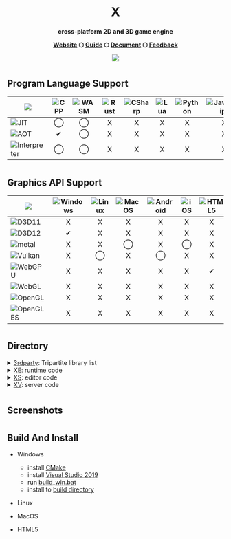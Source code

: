 <h1 align="center">X</h1>

<h4 align="center">
	<!--p>济南十一二网络科技有限公司</p-->
	<p>cross-platform 2D and 3D game engine</p>
	<a href="https://www.1012.games">Website</a>
	<span> ⬡ </span>
	<!--a href="https://www.1012.games">PluginStore</a>
	<span> ⬡ </span-->
	<a href="https://github.com/xenginez/X/wiki/Guide">Guide</a>
	<span> ⬡ </span>
	<a href="https://github.com/xenginez/X/wiki/Document">Document</a>
	<span> ⬡ </span>
	<a href="https://github.com/xenginez/X/issues">Feedback</a>
	<p></p>
	<div align=center><img src="https://img.shields.io/badge/license-MIT-blue"></div>
</h4>

#
## Program Language Support
| ![](https://img.shields.io/badge/Language-Compile-blue) | ![CPP](https://img.shields.io/badge/CPP-5B5B5B) | ![WASM](https://img.shields.io/badge/WASM-5B5B5B) | ![Rust](https://img.shields.io/badge/Rust-5B5B5B) | ![CSharp](https://img.shields.io/badge/CSharp-5B5B5B) | ![Lua](https://img.shields.io/badge/Lua-5B5B5B) | ![Python](https://img.shields.io/badge/Python-5B5B5B) | ![JavaScript](https://img.shields.io/badge/JavaScript-5B5B5B) | ![TypeScript](https://img.shields.io/badge/TypeScript-5B5B5B)
| ----------------- | :---------: | :---------: | :---------: | :---------: | :---------: | :---------: | :---------: | :---------: |
| ![JIT](https://img.shields.io/badge/JIT-blue) | ◯ | ◯ | X | X | X | X | X | X |
| ![AOT](https://img.shields.io/badge/AOT-blue) | ✔ | ◯ | X | X | X | X | X | X |
| ![Interpreter](https://img.shields.io/badge/Interpreter-blue) | ◯ | ◯ | X | X | X | X | X | X |

#
## Graphics API Support

| ![](https://img.shields.io/badge/Graphics-platform-blue) | ![Windows](https://img.shields.io/badge/Windows-blue) | ![Linux](https://img.shields.io/badge/Linux-blue) | ![MacOS](https://img.shields.io/badge/MacOS-blue) | ![Android](https://img.shields.io/badge/Android-blue) | ![iOS](https://img.shields.io/badge/iOS-blue) | ![HTML5](https://img.shields.io/badge/HTML5-blue) | ![Xbox](https://img.shields.io/badge/XBox-blue) | ![Nintendo](https://img.shields.io/badge/Nintendo-blue) | ![PlayStation](https://img.shields.io/badge/PlayStation-blue) |
| ----------------- | :---------: | :---------: | :---------: | :---------: | :---------: | :---------: | :---------: | :---------: | :---------: |
| ![D3D11](https://img.shields.io/badge/D3D11-5B5B5B) | X | X | X | X | X | X | X | X | X |
| ![D3D12](https://img.shields.io/badge/D3D12-5B5B5B) | ✔ | X | X | X | X | X | X | X | X |
| ![metal](https://img.shields.io/badge/Metal-5B5B5B)  | X | X | ◯ | X | ◯ | X | X | X | X |
| ![Vulkan](https://img.shields.io/badge/Vulkan-5B5B5B) | X | ◯ | X | ◯ | X | X | X | X | X |
| ![WebGPU](https://img.shields.io/badge/WebGPU-5B5B5B) | X | X | X | X | X | ✔ | X | X | X |
| ![WebGL](https://img.shields.io/badge/WebGL-5B5B5B) | X | X | X | X | X | X | X | X | X |
| ![OpenGL](https://img.shields.io/badge/OpenGL-5B5B5B) | X | X | X | X | X | X | X | X | X |
| ![OpenGLES](https://img.shields.io/badge/OpenGLES-5B5B5B) | X | X | X | X | X | X | X | X | X |

#

## Directory
  <details>
  <summary><a href="https://github.com/xenginez/X/tree/master/3rdparty">3rdparty</a>: Tripartite library list</summary>
  <ul>
    <li><a href="https://github.com/chriskohlhoff/asio.git">asio</a></li>
    <li><a href="https://github.com/assimp/assimp.git">assimp</a></li>
    <li><a href="https://github.com/pytorch/cpuinfo.git">cpuinfo</a></li>
    <li><a href="https://github.com/p-ranav/csv2.git">csv2</a></li>
    <li><a href="https://github.com/ocornut/imgui.git">imgui</a></li>
    <li><a href="https://github.com/skywind3000/kcp.git">kcp</a></li>
    <li><a href="https://github.com/jonasmr/microprofile.git">microprofile</a></li>
    <li><a href="https://github.com/kcat/openal-soft.git">openal-soft</a></li>
    <li><a href="https://github.com/zeux/pugixml.git">pugixml</a></li>
    <li><a href="https://github.com/Tencent/rapidjson.git">rapidjson</a></li>
    <li><a href="https://github.com/KhronosGroup/SPIRV-Cross.git">SPIRV-Cross</a></li>
    <li><a href="https://github.com/nothings/stb.git">stb</a></li>
    <li><a href="https://github.com/mackron/vkbind.git">vkbind</a></li>
    <li><a href="https://github.com/webgpu-native/webgpu-headers.git">webgpu-headers</a></li>
  </ul>
  </details>

  <details>
  <summary><a href="https://github.com/xenginez/X/tree/master/XE">XE</a>: runtime code</summary>
  <ul>
    <li><a href="https://github.com/xenginez/X/tree/master/XE/launcher">launcher</a></li>
    <li><a href="https://github.com/xenginez/X/tree/master/XE/source">source</a></li>
  </ul>
  </details>

  <details>
  <summary><a href="https://github.com/xenginez/X/tree/master/XS">XS</a>: editor code</summary>
  <ul>
    <li><a href="https://github.com/xenginez/X/tree/master/XS/launcher">launcher</a></li>
    <li><a href="https://github.com/xenginez/X/tree/master/XS/resource">resource</a></li>
    <li><a href="https://github.com/xenginez/X/tree/master/XS/source">source</a></li>
    <li><a href="https://github.com/xenginez/X/tree/master/XS/studio">studio</a></li>
  </ul>
  </details>
  
  <details>
  <summary><a href="https://github.com/xenginez/X/tree/master/XV">XV</a>: server code</summary>
  <ul>
    <li><a href="https://github.com/xenginez/X/tree/master/XV/launcher">launcher</a></li>
    <li><a href="https://github.com/xenginez/X/tree/master/XV/source">source</a></li>
  </ul>
  </details>

#

## Screenshots


#

## Build And Install
- Windows
  * install [CMake](https://cmake.org)
  * install [Visual Studio 2019](https://visualstudio.microsoft.com)
  * run [build_win.bat](./build_win.bat)
  * install to [build directory](./build)

- Linux

- MacOS

- HTML5

